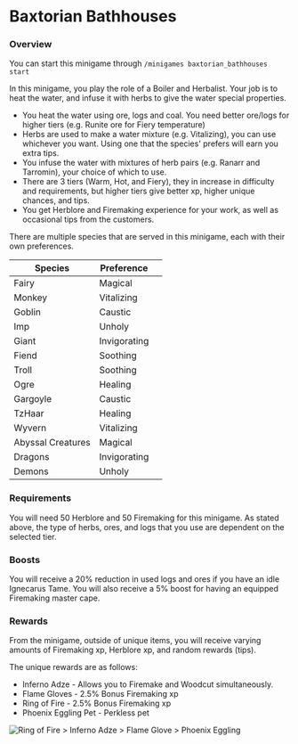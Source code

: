 # Baxtorian Bathhouses

### Overview

You can start this minigame through `/minigames baxtorian_bathhouses start`

In this minigame, you play the role of a Boiler and Herbalist. Your job is to heat the water, and infuse it with herbs to give the water special properties.

* You heat the water using ore, logs and coal. You need better ore/logs for higher tiers (e.g. Runite ore for Fiery temperature)
* Herbs are used to make a water mixture (e.g. Vitalizing), you can use whichever you want. Using one that the species' prefers will earn you extra tips.
* You infuse the water with mixtures of herb pairs (e.g. Ranarr and Tarromin), your choice of which to use.
* There are 3 tiers (Warm, Hot, and Fiery), they in increase in difficulty and requirements, but higher tiers give better xp, higher unique chances, and tips.
* You get Herblore and Firemaking experience for your work, as well as occasional tips from the customers.

There are multiple species that are served in this minigame, each with their own preferences.

| Species           | Preference   |   |
| ----------------- | ------------ | - |
| Fairy             | Magical      |   |
| Monkey            | Vitalizing   |   |
| Goblin            | Caustic      |   |
| Imp               | Unholy       |   |
| Giant             | Invigorating |   |
| Fiend             | Soothing     |   |
| Troll             | Soothing     |   |
| Ogre              | Healing      |   |
| Gargoyle          | Caustic      |   |
| TzHaar            | Healing      |   |
| Wyvern            | Vitalizing   |   |
| Abyssal Creatures | Magical      |   |
| Dragons           | Invigorating |   |
| Demons            | Unholy       |   |

### Requirements

You will need 50 Herblore and 50 Firemaking for this minigame. As stated above, the type of herbs, ores, and logs that you use are dependent on the selected tier.

### Boosts

You will receive a 20% reduction in used logs and ores if you have an idle Ignecarus Tame. You will also receive a 5% boost for having an equipped Firemaking master cape.

### Rewards

From the minigame, outside of unique items, you will receive varying amounts of Firemaking xp, Herblore xp, and random rewards (tips).

The unique rewards are as follows:

* Inferno Adze - Allows you to Firemake and Woodcut simultaneously.
* Flame Gloves - 2.5% Bonus Firemaking xp
* Ring of Fire - 2.5% Bonus Firemaking xp
* Phoenix Eggling Pet - Perkless pet

![Ring of Fire > Inferno Adze > Flame Glove > Phoenix Eggling](../.gitbook/assets/image\_2022-05-14\_223110435.png)
